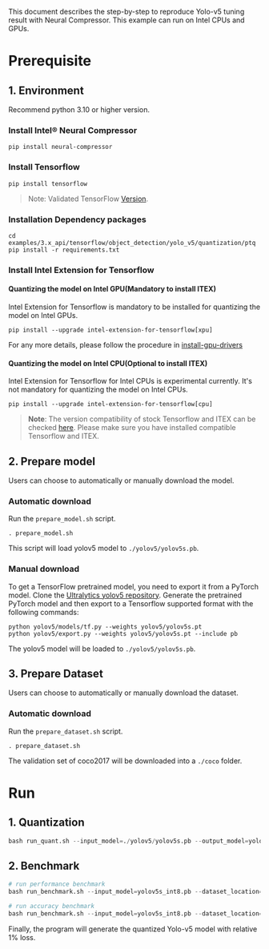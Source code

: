 This document describes the step-by-step to reproduce Yolo-v5 tuning result with Neural Compressor. This example can run on Intel CPUs and GPUs.

# Prerequisite


## 1. Environment
Recommend python 3.10 or higher version.

### Install Intel® Neural Compressor
```shell
pip install neural-compressor
```

### Install Tensorflow
```shell
pip install tensorflow
```
> Note: Validated TensorFlow [Version](/docs/source/installation_guide.md#validated-software-environment).

### Installation Dependency packages
```shell
cd examples/3.x_api/tensorflow/object_detection/yolo_v5/quantization/ptq
pip install -r requirements.txt
```

### Install Intel Extension for Tensorflow

#### Quantizing the model on Intel GPU(Mandatory to install ITEX)
Intel Extension for Tensorflow is mandatory to be installed for quantizing the model on Intel GPUs.

```shell
pip install --upgrade intel-extension-for-tensorflow[xpu]
```
For any more details, please follow the procedure in [install-gpu-drivers](https://github.com/intel/intel-extension-for-tensorflow/blob/main/docs/install/install_for_xpu.md#install-gpu-drivers)

#### Quantizing the model on Intel CPU(Optional to install ITEX)
Intel Extension for Tensorflow for Intel CPUs is experimental currently. It's not mandatory for quantizing the model on Intel CPUs.

```shell
pip install --upgrade intel-extension-for-tensorflow[cpu]
```

> **Note**: 
> The version compatibility of stock Tensorflow and ITEX can be checked [here](https://github.com/intel/intel-extension-for-tensorflow#compatibility-table). Please make sure you have installed compatible Tensorflow and ITEX.

## 2. Prepare model

Users can choose to automatically or manually download the model.
### Automatic download

Run the `prepare_model.sh` script.
```shell
. prepare_model.sh
```

This script will load yolov5 model to `./yolov5/yolov5s.pb`.

### Manual download

To get a TensorFlow pretrained model, you need to export it from a PyTorch model. Clone the [Ultralytics yolov5 repository](https://github.com/ultralytics/yolov5.git).
Generate the pretrained PyTorch model and then export to a Tensorflow supported format with the following commands:
```shell
python yolov5/models/tf.py --weights yolov5/yolov5s.pt
python yolov5/export.py --weights yolov5/yolov5s.pt --include pb
```

The yolov5 model will be loaded to `./yolov5/yolov5s.pb`.

## 3. Prepare Dataset

Users can choose to automatically or manually download the dataset.
### Automatic download

Run the `prepare_dataset.sh` script.
```shell
. prepare_dataset.sh
```
The validation set of coco2017 will be downloaded into a `./coco` folder.

# Run

## 1. Quantization
```python
bash run_quant.sh --input_model=./yolov5/yolov5s.pb --output_model=yolov5s_int8.pb --dataset_location=/path/to/dataset
```

## 2. Benchmark
```python
# run performance benchmark
bash run_benchmark.sh --input_model=yolov5s_int8.pb --dataset_location=/path/to/dataset --mode=performance

# run accuracy benchmark
bash run_benchmark.sh --input_model=yolov5s_int8.pb --dataset_location=/path/to/dataset --mode=accuracy
```

Finally, the program will generate the quantized Yolo-v5 model with relative 1% loss.
